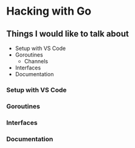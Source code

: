 # Hacking with Go

## Things I would like to talk about

- Setup with VS Code
- Goroutines
  - Channels
- Interfaces
- Documentation

### Setup with VS Code

### Goroutines

### Interfaces

### Documentation
